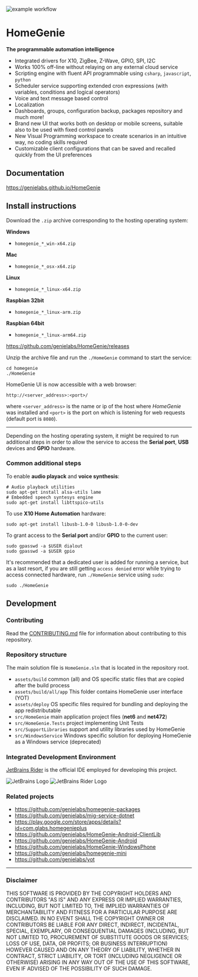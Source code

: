 ![example workflow](https://github.com/genielabs/HomeGenie/actions/workflows/msbuild.yml/badge.svg)

# HomeGenie

**The programmable automation intelligence**

- Integrated drivers for X10, ZigBee, Z-Wave, GPIO, SPI, I2C
- Works 100% off-line without relaying on any external cloud service
- Scripting engine with fluent API programmable using `csharp`, `javascript`, `python`
- Scheduler service supporting extended cron expressions (with variables, conditions and logical operators)
- Voice and text message based control
- Localization
- Dashboards, groups, configuration backup, packages repository and much more! 
- Brand new UI that works both on desktop or mobile screens, suitable also to be used with fixed control panels
- New Visual Programming workspace to create scenarios in an intuitive way, no coding skills required
- Customizable client configurations that can be saved and recalled quickly from the UI preferences 


## Documentation

https://genielabs.github.io/HomeGenie

## Install instructions

Download the `.zip` archive corresponding to the hosting operating system:

**Windows**
- `homegenie_*_win-x64.zip`

**Mac**
- `homegenie_*_osx-x64.zip`

**Linux**
- `homegenie_*_linux-x64.zip`

**Raspbian 32bit**
- `homegenie_*_linux-arm.zip`

**Raspbian 64bit**
- `homegenie_*_linux-arm64.zip`

https://github.com/genielabs/HomeGenie/releases

Unzip the archive file and run the `./HomeGenie` command to start the service:

```shell
cd homegenie
./HomeGenie
```

HomeGenie UI is now accessible with a web browser:

`http://<server_address>:<port>/`

where `<server_address>` is the name or ip of the host where *HomeGenie* was installed and `<port>`
is the port on which is listening for web requests (default port is `8080`).

---

Depending on the hosting operating system, it might be required to run additional steps
in order to allow the service to access the **Serial port**, **USB** devices and **GPIO** hardware.

### Common additional steps

To enable **audio playack** and **voice synthesis**:
```shell
# Audio playback utilities
sudo apt-get install alsa-utils lame
# Embedded speech syntesys engine
sudo apt-get install libttspico-utils
```

To use **X10 Home Automation** hardware:
```shell
sudo apt-get install libusb-1.0-0 libusb-1.0-0-dev
```

To grant access to the **Serial port** and/or **GPIO** to the current user:
```shell
sudo gpasswd -a $USER dialout
sudo gpasswd -a $USER gpio
```

It's recommended that a dedicated user is added for running a service, but as a last resort, if you are still getting `access denied`
error while trying to access connected hardware, run `./HomeGenie` service using `sudo`:
```
sudo ./HomeGenie
```


## Development

### Contributing

Read the [CONTRIBUTING.md](https://github.com/genielabs/HomeGenie/blob/master/CONTRIBUTING.md) file
for information about contributing to this repository.

### Repository structure

The main solution file is `HomeGenie.sln` that is located in the repository root.

- `assets/build`
common (all) and OS specific static files that are copied after the build process
- `assets/build/all/app`
  This folder contains HomeGenie user interface (YOT)
- `assets/deploy`
OS specific files required for bundling and deploying the app redistributable
- `src/HomeGenie`
main application project files (**net6** and **net472**)
- `src/HomeGenie.Tests`
project implementing Unit Tests
- `src/SupportLibraries` 
support and utility libraries used by HomeGenie
- `src/WindowsService`
Windows specific solution for deploying HomeGenie as a Windows service (deprecated)


### Integrated Development Environment

[JetBrains Rider](https://www.jetbrains.com/rider/) is the official IDE employed for developing this project.

![JetBrains Logo](https://raw.githubusercontent.com/genielabs/HomeGenie/master/assets/github/jetbrains.svg)
![JetBrains Rider Logo](https://raw.githubusercontent.com/genielabs/HomeGenie/master/assets/github/rider-logo.svg)

### Related projects

- https://github.com/genielabs/homegenie-packages
- https://github.com/genielabs/mig-service-dotnet
- https://play.google.com/store/apps/details?id=com.glabs.homegenieplus
- https://github.com/genielabs/HomeGenie-Android-ClientLib
- https://github.com/genielabs/HomeGenie-Android
- https://github.com/genielabs/HomeGenie-WindowsPhone
- https://github.com/genielabs/homegenie-mini
- https://github.com/genielabs/yot

------

### Disclaimer

THIS SOFTWARE IS PROVIDED BY THE COPYRIGHT HOLDERS AND CONTRIBUTORS "AS IS" AND ANY EXPRESS OR IMPLIED WARRANTIES, INCLUDING, BUT NOT LIMITED TO, THE IMPLIED WARRANTIES OF MERCHANTABILITY AND FITNESS FOR A PARTICULAR PURPOSE ARE DISCLAIMED. IN NO EVENT SHALL THE COPYRIGHT OWNER OR CONTRIBUTORS BE LIABLE FOR ANY DIRECT, INDIRECT, INCIDENTAL, SPECIAL, EXEMPLARY, OR CONSEQUENTIAL DAMAGES (INCLUDING, BUT NOT LIMITED TO, PROCUREMENT OF SUBSTITUTE GOODS OR SERVICES; LOSS OF USE, DATA, OR PROFITS; OR BUSINESS INTERRUPTION) HOWEVER CAUSED AND ON ANY THEORY OF LIABILITY, WHETHER IN CONTRACT, STRICT LIABILITY, OR TORT (INCLUDING NEGLIGENCE OR OTHERWISE) ARISING IN ANY WAY OUT OF THE USE OF THIS SOFTWARE, EVEN IF ADVISED OF THE POSSIBILITY OF SUCH DAMAGE.

